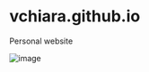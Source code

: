 # vchiara.github.io
 Personal website
 
![image](https://drive.google.com/uc?export=view&id=1OCpGkHKMmyP9c4ZXaQ-cH3C6XNG2p7yA)
